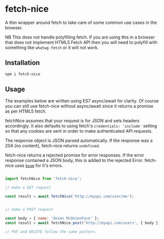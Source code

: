 # fetch-nice

A thin wrapper around fetch to take care of some common use cases in the browser.

NB This does not handle polyfilling fetch. If you are using this in a browser that does not implement HTML5 Fetch API
 then you will need to polyfill with something like `whatwg-fetch` or it will not work.
 
## Installation

```bash
npm i fetch-nice
```

## Usage

The examples below are written using ES7 async/await for clarity. Of course you can still use fetch-nice without async/await since it returns a promise as per HTML5 fetch.

fetchNice assumes that your request is for JSON and sets headers accordingly. It also defaults to using fetch's `credentials: 'include'` setting so that any cookies are sent in order to make authenticated API requests.

The response object is JSON parsed automatically. If the response was a 204 (no content), fetch-nice returns `undefined`.

fetch-nice returns a rejected promise for error responses. If the error response contained a JSON body, this is added to the rejected Error.
fetch-nice uses [`boom`](https://www.npmjs.com/package/boom) for it's errors.

```js

import fetchNice from 'fetch-nice';

// make a GET request

const result = await fetchNice('http://myapi.com/user/me');


// make a POST request

const body = { name: 'Onion McOnionFace' };
const result = await fetchNice.post('http://myapi.com/users', { body });

// PUT and DELETE follow the same pattern.

```
